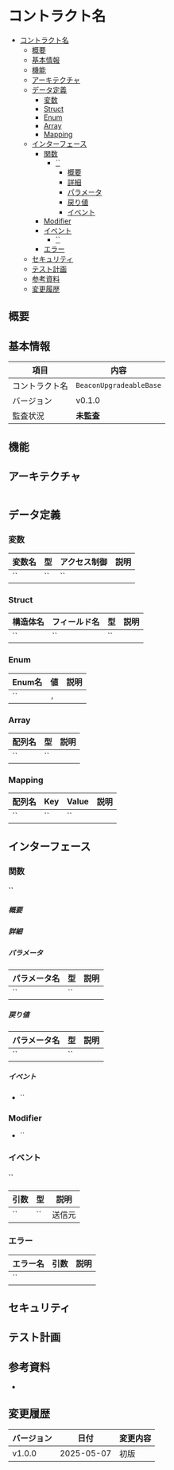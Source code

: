 # コントラクト名

- [コントラクト名](#コントラクト名)
  - [概要](#概要)
  - [基本情報](#基本情報)
  - [機能](#機能)
  - [アーキテクチャ](#アーキテクチャ)
  - [データ定義](#データ定義)
    - [変数](#変数)
    - [Struct](#struct)
    - [Enum](#enum)
    - [Array](#array)
    - [Mapping](#mapping)
  - [インターフェース](#インターフェース)
    - [関数](#関数)
      - [\`\`](#)
        - [概要](#概要-1)
        - [詳細](#詳細)
        - [パラメータ](#パラメータ)
        - [戻り値](#戻り値)
        - [イベント](#イベント)
    - [Modifier](#modifier)
    - [イベント](#イベント-1)
      - [\`\`](#-1)
    - [エラー](#エラー)
  - [セキュリティ](#セキュリティ)
  - [テスト計画](#テスト計画)
  - [参考資料](#参考資料)
  - [変更履歴](#変更履歴)

## 概要

## 基本情報

| 項目 | 内容 |
| --- | --- |
| コントラクト名 | `BeaconUpgradeableBase` |
| バージョン | v0.1.0 |
| 監査状況 | **未監査** |

## 機能

## アーキテクチャ

```mermaid
```

## データ定義

### 変数

| 変数名 | 型 | アクセス制御 | 説明 |
| --- | --- | --- | --- |
| `` | `` | `` |  |

### Struct

| 構造体名  | フィールド名 | 型 | 説明 |
| --- | --- | --- | --- |
| `` | `` | `` |  |

### Enum

| Enum名 | 値  | 説明 |
| --- | --- | --- |
| `` | ``, `` |  |

### Array

| 配列名 | 型  | 説明 |
| --- | --- | --- |
| `` | `` |  |

### Mapping

| 配列名 | Key | Value | 説明 |
| --- | --- | --- | --- |
| `` | `` | `` |  |

## インターフェース

### 関数

#### ``

##### 概要

##### 詳細

##### パラメータ

| パラメータ名 | 型 | 説明 |
| --- | --- | --- |
| `` | `` |  |

##### 戻り値

| パラメータ名 | 型 | 説明 |
| --- | --- | --- |
| `` | `` |  |

##### イベント

- ``

### Modifier

- ``

### イベント

#### ``

| 引数 | 型 | 説明 |
| --- | --- | --- |
| `` | `` | 送信元 |

### エラー

| エラー名 | 引数 | 説明 |
| --- | --- | --- |
| `` |  |  |

## セキュリティ

## テスト計画

## 参考資料

- []()

## 変更履歴

| バージョン | 日付 | 変更内容 |
| --- | --- | --- |
| v1.0.0 | 2025-05-07 | 初版 |
